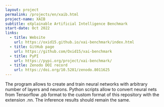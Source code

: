 ```yaml
---
layout: project
permalink: /projects/en/xaib.html
project-name: XAIB
subtitle: eXplainable Artificial Intelligence Benchmark
start-date: Oct 2022
links:
  - title: Website
    url: https://oxid15.github.io/xai-benchmark/index.html
  - title: GitHub page
    url: https://github.com/Oxid15/xai-benchmark
  - title: PyPI
    url: https://pypi.org/project/xai-benchmark/
  - title: Zenodo DOI record
    url: https://doi.org/10.5281/zenodo.8011625
---
```


The program allows to create and train neural networks with arbitrary number of layers and neurons. Python scripts allow to convert neural nets from Tensorflow .pb format to the custom format of this repository with the extension .nn. The inference results should remain the same.
